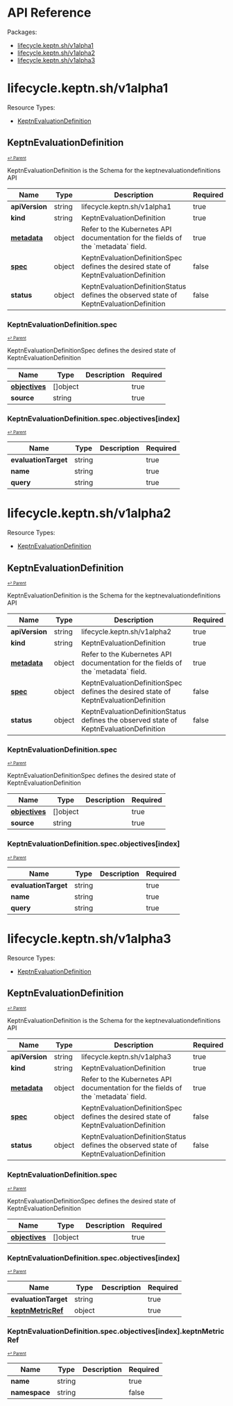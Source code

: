 # API Reference

Packages:

- [lifecycle.keptn.sh/v1alpha1](#lifecyclekeptnshv1alpha1)
- [lifecycle.keptn.sh/v1alpha2](#lifecyclekeptnshv1alpha2)
- [lifecycle.keptn.sh/v1alpha3](#lifecyclekeptnshv1alpha3)

# lifecycle.keptn.sh/v1alpha1

Resource Types:

- [KeptnEvaluationDefinition](#keptnevaluationdefinition)




## KeptnEvaluationDefinition
<sup><sup>[↩ Parent](#lifecyclekeptnshv1alpha1 )</sup></sup>






KeptnEvaluationDefinition is the Schema for the keptnevaluationdefinitions API

<table>
    <thead>
        <tr>
            <th>Name</th>
            <th>Type</th>
            <th>Description</th>
            <th>Required</th>
        </tr>
    </thead>
    <tbody><tr>
      <td><b>apiVersion</b></td>
      <td>string</td>
      <td>lifecycle.keptn.sh/v1alpha1</td>
      <td>true</td>
      </tr>
      <tr>
      <td><b>kind</b></td>
      <td>string</td>
      <td>KeptnEvaluationDefinition</td>
      <td>true</td>
      </tr>
      <tr>
      <td><b><a href="https://kubernetes.io/docs/reference/generated/kubernetes-api/v1.20/#objectmeta-v1-meta">metadata</a></b></td>
      <td>object</td>
      <td>Refer to the Kubernetes API documentation for the fields of the `metadata` field.</td>
      <td>true</td>
      </tr><tr>
        <td><b><a href="#keptnevaluationdefinitionspec">spec</a></b></td>
        <td>object</td>
        <td>
          KeptnEvaluationDefinitionSpec defines the desired state of KeptnEvaluationDefinition<br/>
        </td>
        <td>false</td>
      </tr><tr>
        <td><b>status</b></td>
        <td>object</td>
        <td>
          KeptnEvaluationDefinitionStatus defines the observed state of KeptnEvaluationDefinition<br/>
        </td>
        <td>false</td>
      </tr></tbody>
</table>


### KeptnEvaluationDefinition.spec
<sup><sup>[↩ Parent](#keptnevaluationdefinition)</sup></sup>



KeptnEvaluationDefinitionSpec defines the desired state of KeptnEvaluationDefinition

<table>
    <thead>
        <tr>
            <th>Name</th>
            <th>Type</th>
            <th>Description</th>
            <th>Required</th>
        </tr>
    </thead>
    <tbody><tr>
        <td><b><a href="#keptnevaluationdefinitionspecobjectivesindex">objectives</a></b></td>
        <td>[]object</td>
        <td>
          <br/>
        </td>
        <td>true</td>
      </tr><tr>
        <td><b>source</b></td>
        <td>string</td>
        <td>
          <br/>
        </td>
        <td>true</td>
      </tr></tbody>
</table>


### KeptnEvaluationDefinition.spec.objectives[index]
<sup><sup>[↩ Parent](#keptnevaluationdefinitionspec)</sup></sup>





<table>
    <thead>
        <tr>
            <th>Name</th>
            <th>Type</th>
            <th>Description</th>
            <th>Required</th>
        </tr>
    </thead>
    <tbody><tr>
        <td><b>evaluationTarget</b></td>
        <td>string</td>
        <td>
          <br/>
        </td>
        <td>true</td>
      </tr><tr>
        <td><b>name</b></td>
        <td>string</td>
        <td>
          <br/>
        </td>
        <td>true</td>
      </tr><tr>
        <td><b>query</b></td>
        <td>string</td>
        <td>
          <br/>
        </td>
        <td>true</td>
      </tr></tbody>
</table>

# lifecycle.keptn.sh/v1alpha2

Resource Types:

- [KeptnEvaluationDefinition](#keptnevaluationdefinition)




## KeptnEvaluationDefinition
<sup><sup>[↩ Parent](#lifecyclekeptnshv1alpha2 )</sup></sup>






KeptnEvaluationDefinition is the Schema for the keptnevaluationdefinitions API

<table>
    <thead>
        <tr>
            <th>Name</th>
            <th>Type</th>
            <th>Description</th>
            <th>Required</th>
        </tr>
    </thead>
    <tbody><tr>
      <td><b>apiVersion</b></td>
      <td>string</td>
      <td>lifecycle.keptn.sh/v1alpha2</td>
      <td>true</td>
      </tr>
      <tr>
      <td><b>kind</b></td>
      <td>string</td>
      <td>KeptnEvaluationDefinition</td>
      <td>true</td>
      </tr>
      <tr>
      <td><b><a href="https://kubernetes.io/docs/reference/generated/kubernetes-api/v1.20/#objectmeta-v1-meta">metadata</a></b></td>
      <td>object</td>
      <td>Refer to the Kubernetes API documentation for the fields of the `metadata` field.</td>
      <td>true</td>
      </tr><tr>
        <td><b><a href="#keptnevaluationdefinitionspec-1">spec</a></b></td>
        <td>object</td>
        <td>
          KeptnEvaluationDefinitionSpec defines the desired state of KeptnEvaluationDefinition<br/>
        </td>
        <td>false</td>
      </tr><tr>
        <td><b>status</b></td>
        <td>object</td>
        <td>
          KeptnEvaluationDefinitionStatus defines the observed state of KeptnEvaluationDefinition<br/>
        </td>
        <td>false</td>
      </tr></tbody>
</table>


### KeptnEvaluationDefinition.spec
<sup><sup>[↩ Parent](#keptnevaluationdefinition-1)</sup></sup>



KeptnEvaluationDefinitionSpec defines the desired state of KeptnEvaluationDefinition

<table>
    <thead>
        <tr>
            <th>Name</th>
            <th>Type</th>
            <th>Description</th>
            <th>Required</th>
        </tr>
    </thead>
    <tbody><tr>
        <td><b><a href="#keptnevaluationdefinitionspecobjectivesindex-1">objectives</a></b></td>
        <td>[]object</td>
        <td>
          <br/>
        </td>
        <td>true</td>
      </tr><tr>
        <td><b>source</b></td>
        <td>string</td>
        <td>
          <br/>
        </td>
        <td>true</td>
      </tr></tbody>
</table>


### KeptnEvaluationDefinition.spec.objectives[index]
<sup><sup>[↩ Parent](#keptnevaluationdefinitionspec-1)</sup></sup>





<table>
    <thead>
        <tr>
            <th>Name</th>
            <th>Type</th>
            <th>Description</th>
            <th>Required</th>
        </tr>
    </thead>
    <tbody><tr>
        <td><b>evaluationTarget</b></td>
        <td>string</td>
        <td>
          <br/>
        </td>
        <td>true</td>
      </tr><tr>
        <td><b>name</b></td>
        <td>string</td>
        <td>
          <br/>
        </td>
        <td>true</td>
      </tr><tr>
        <td><b>query</b></td>
        <td>string</td>
        <td>
          <br/>
        </td>
        <td>true</td>
      </tr></tbody>
</table>

# lifecycle.keptn.sh/v1alpha3

Resource Types:

- [KeptnEvaluationDefinition](#keptnevaluationdefinition)




## KeptnEvaluationDefinition
<sup><sup>[↩ Parent](#lifecyclekeptnshv1alpha3 )</sup></sup>






KeptnEvaluationDefinition is the Schema for the keptnevaluationdefinitions API

<table>
    <thead>
        <tr>
            <th>Name</th>
            <th>Type</th>
            <th>Description</th>
            <th>Required</th>
        </tr>
    </thead>
    <tbody><tr>
      <td><b>apiVersion</b></td>
      <td>string</td>
      <td>lifecycle.keptn.sh/v1alpha3</td>
      <td>true</td>
      </tr>
      <tr>
      <td><b>kind</b></td>
      <td>string</td>
      <td>KeptnEvaluationDefinition</td>
      <td>true</td>
      </tr>
      <tr>
      <td><b><a href="https://kubernetes.io/docs/reference/generated/kubernetes-api/v1.20/#objectmeta-v1-meta">metadata</a></b></td>
      <td>object</td>
      <td>Refer to the Kubernetes API documentation for the fields of the `metadata` field.</td>
      <td>true</td>
      </tr><tr>
        <td><b><a href="#keptnevaluationdefinitionspec-1">spec</a></b></td>
        <td>object</td>
        <td>
          KeptnEvaluationDefinitionSpec defines the desired state of KeptnEvaluationDefinition<br/>
        </td>
        <td>false</td>
      </tr><tr>
        <td><b>status</b></td>
        <td>object</td>
        <td>
          KeptnEvaluationDefinitionStatus defines the observed state of KeptnEvaluationDefinition<br/>
        </td>
        <td>false</td>
      </tr></tbody>
</table>


### KeptnEvaluationDefinition.spec
<sup><sup>[↩ Parent](#keptnevaluationdefinition-1)</sup></sup>



KeptnEvaluationDefinitionSpec defines the desired state of KeptnEvaluationDefinition

<table>
    <thead>
        <tr>
            <th>Name</th>
            <th>Type</th>
            <th>Description</th>
            <th>Required</th>
        </tr>
    </thead>
    <tbody><tr>
        <td><b><a href="#keptnevaluationdefinitionspecobjectivesindex-1">objectives</a></b></td>
        <td>[]object</td>
        <td>
          <br/>
        </td>
        <td>true</td>
      </tr></tbody>
</table>


### KeptnEvaluationDefinition.spec.objectives[index]
<sup><sup>[↩ Parent](#keptnevaluationdefinitionspec-1)</sup></sup>





<table>
    <thead>
        <tr>
            <th>Name</th>
            <th>Type</th>
            <th>Description</th>
            <th>Required</th>
        </tr>
    </thead>
    <tbody><tr>
        <td><b>evaluationTarget</b></td>
        <td>string</td>
        <td>
          <br/>
        </td>
        <td>true</td>
      </tr><tr>
        <td><b><a href="#keptnevaluationdefinitionspecobjectivesindexkeptnmetricref">keptnMetricRef</a></b></td>
        <td>object</td>
        <td>
          <br/>
        </td>
        <td>true</td>
      </tr></tbody>
</table>


### KeptnEvaluationDefinition.spec.objectives[index].keptnMetricRef
<sup><sup>[↩ Parent](#keptnevaluationdefinitionspecobjectivesindex-1)</sup></sup>





<table>
    <thead>
        <tr>
            <th>Name</th>
            <th>Type</th>
            <th>Description</th>
            <th>Required</th>
        </tr>
    </thead>
    <tbody><tr>
        <td><b>name</b></td>
        <td>string</td>
        <td>
          <br/>
        </td>
        <td>true</td>
      </tr><tr>
        <td><b>namespace</b></td>
        <td>string</td>
        <td>
          <br/>
        </td>
        <td>false</td>
      </tr></tbody>
</table>